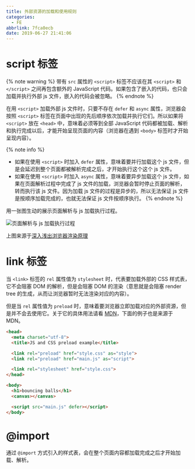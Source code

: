 ```yaml
---
title: 外部资源的加载和使用规则
categories:
  - FE
abbrlink: 7fca0ecb
date: 2019-06-27 21:41:06
---
```


# script 标签

{% note warning %}
带有 `src` 属性的 `<script>` 标签不应该在其 `<script>` 和 `</script>` 之间再包含额外的 JavaScript 代码。如果包含了嵌入的代码，也只会加载并执行外部 js 文件，嵌入的代码会被忽略。
{% endnote %}

在用 `<script>` 加载外部 js 文件时，只要不存在 `defer` 和 `async` 属性，浏览器会按照 `<script>` 标签在页面中出现的先后顺序依次加载并执行它们。所以如果将 `<script>` 放在 `<head>` 中，意味着必须等到全部 JavaScript 代码都被加载、解析和执行完成以后，才能开始呈现页面的内容（浏览器在遇到 `<body>` 标签时才开始呈现内容）。

{% note info %}
- 如果在使用 `<script>` 时加入 `defer` 属性，意味着要并行加载这个 js 文件，但是会延迟到整个页面都被解析完成之后，才开始执行这个这个 js 文件。
- 如果在使用 `<script>` 时加入 `async` 属性，意味着要异步加载这个 js 文件，如果在页面解析过程中完成了 js 文件的加载，浏览器会暂时停止页面的解析，转而执行该 js 文件。因为加载 js 文件的过程是异步的，所以无法保证 js 文件是按顺序加载完成的，也就无法保证 js 文件按顺序执行。
{% endnote %}

用一张图生动的展示页面解析与 js 加载执行过程。

![页面解析与 js 加载执行过程](https://blog-images-1258719270.cos.ap-shanghai.myqcloud.com/FE/%E9%A1%B5%E9%9D%A2%E8%A7%A3%E6%9E%90%E4%B8%8E%20js%20%E5%8A%A0%E8%BD%BD%E6%89%A7%E8%A1%8C%E8%BF%87%E7%A8%8B.png)

上图来源于[深入浅出浏览器渲染原理](https://blog.fundebug.com/2019/01/03/understand-browser-rendering/)

# link 标签

当 `<link>` 标签的 `rel` 属性值为 `stylesheet` 时，代表要加载外部的 CSS 样式表，它不会阻塞 DOM 的解析，但是会阻塞 DOM 的渲染（意思就是会阻塞 render tree 的生成，从而让浏览器暂时无法渲染对应的内容）。

但是当 `rel` 属性值为 `preload` 时，意味着要浏览器立即加载对应的外部资源，但是并不会去使用它。关于它的具体用法请看 [MDN](https://developer.mozilla.org/en-US/docs/Web/HTML/Preloading_content)，下面的例子也是来源于MDN。

```html
<head>
  <meta charset="utf-8">
  <title>JS and CSS preload example</title>

  <link rel="preload" href="style.css" as="style">
  <link rel="preload" href="main.js" as="script">

  <link rel="stylesheet" href="style.css">
</head>

<body>
  <h1>bouncing balls</h1>
  <canvas></canvas>

  <script src="main.js" defer></script>
</body>
```

# @import

通过 `@import` 方式引入的样式表，会在整个页面内容都加载完成之后才开始加载、解析。
